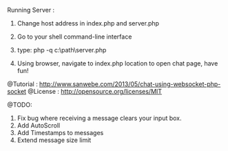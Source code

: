 Running Server :

1. Change host address in index.php and server.php

2. Go to your shell command-line interface

3. type: 
	php -q c:\path\server.php

4. Using browser, navigate to index.php location to open chat page, have fun!


@Tutorial : http://www.sanwebe.com/2013/05/chat-using-websocket-php-socket
@License : http://opensource.org/licenses/MIT


@TODO:
1. Fix bug where receiving a message clears your input box.
2. Add AutoScroll
3. Add Timestamps to messages 
4. Extend message size limit